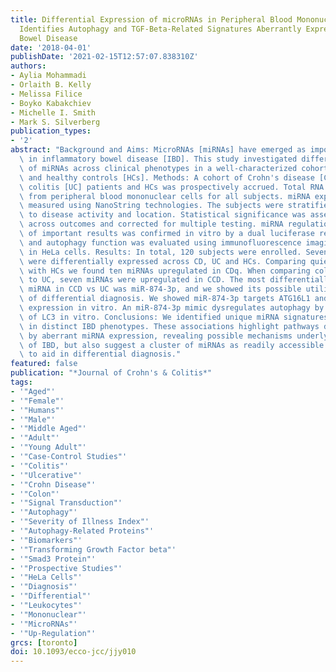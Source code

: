 ```yaml
---
title: Differential Expression of microRNAs in Peripheral Blood Mononuclear Cells
  Identifies Autophagy and TGF-Beta-Related Signatures Aberrantly Expressed in Inflammatory
  Bowel Disease
date: '2018-04-01'
publishDate: '2021-02-15T12:57:07.838310Z'
authors:
- Aylia Mohammadi
- Orlaith B. Kelly
- Melissa Filice
- Boyko Kabakchiev
- Michelle I. Smith
- Mark S. Silverberg
publication_types:
- '2'
abstract: "Background and Aims: MicroRNAs [miRNAs] have emerged as important regulators\
  \ in inflammatory bowel disease [IBD]. This study investigated differential expression\
  \ of miRNAs across clinical phenotypes in a well-characterized cohort of IBD patients\
  \ and healthy controls [HCs]. Methods: A cohort of Crohn's disease [CD] and ulcerative\
  \ colitis [UC] patients and HCs was prospectively accrued. Total RNA was extracted\
  \ from peripheral blood mononuclear cells for all subjects. miRNA expression was\
  \ measured using NanoString technologies. The subjects were stratified according\
  \ to disease activity and location. Statistical significance was assessed per miRNA\
  \ across outcomes and corrected for multiple testing. miRNA regulation of transcription\
  \ of important results was confirmed in vitro by a dual luciferase reporter assay\
  \ and autophagy function was evaluated using immunofluorescence imaging of LC3 puncta\
  \ in HeLa cells. Results: In total, 120 subjects were enrolled. Seventy-four miRNAs\
  \ were differentially expressed across CD, UC and HCs. Comparing quiescent CD [CDq]\
  \ with HCs we found ten miRNAs upregulated in CDq. When comparing colonic CD [CCD]\
  \ to UC, seven miRNAs were upregulated in CCD. The most differentially expressed\
  \ miRNA in CCD vs UC was miR-874-3p, and we showed its possible utility as a biomarker\
  \ of differential diagnosis. We showed miR-874-3p targets ATG16L1 and reduces its\
  \ expression in vitro. An miR-874-3p mimic dysregulates autophagy by a reduction\
  \ of LC3 in vitro. Conclusions: We identified unique miRNA signatures expressed\
  \ in distinct IBD phenotypes. These associations highlight pathways dysregulated\
  \ by aberrant miRNA expression, revealing possible mechanisms underlying the pathophysiology\
  \ of IBD, but also suggest a cluster of miRNAs as readily accessible biomarkers\
  \ to aid in differential diagnosis."
featured: false
publication: "*Journal of Crohn's & Colitis*"
tags:
- '"Aged"'
- '"Female"'
- '"Humans"'
- '"Male"'
- '"Middle Aged"'
- '"Adult"'
- '"Young Adult"'
- '"Case-Control Studies"'
- '"Colitis"'
- '"Ulcerative"'
- '"Crohn Disease"'
- '"Colon"'
- '"Signal Transduction"'
- '"Autophagy"'
- '"Severity of Illness Index"'
- '"Autophagy-Related Proteins"'
- '"Biomarkers"'
- '"Transforming Growth Factor beta"'
- '"Smad3 Protein"'
- '"Prospective Studies"'
- '"HeLa Cells"'
- '"Diagnosis"'
- '"Differential"'
- '"Leukocytes"'
- '"Mononuclear"'
- '"MicroRNAs"'
- '"Up-Regulation"'
grcs: [toronto]
doi: 10.1093/ecco-jcc/jjy010
---
```


